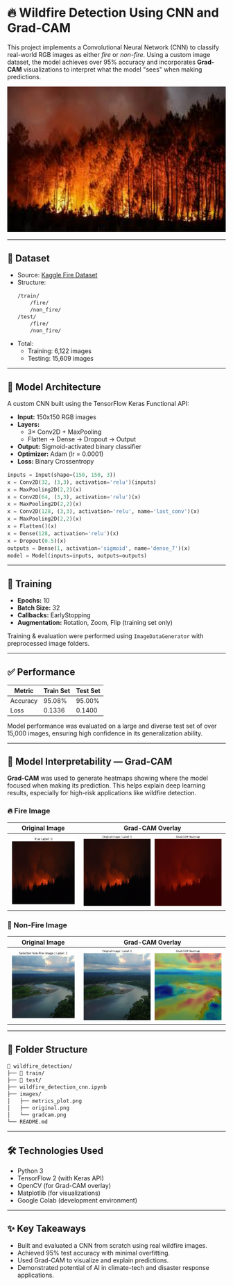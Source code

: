 
# 🔥 Wildfire Detection Using CNN and Grad-CAM

This project implements a Convolutional Neural Network (CNN) to classify real-world RGB images as either *fire* or *non-fire*. Using a custom image dataset, the model achieves over 95% accuracy and incorporates **Grad-CAM** visualizations to interpret what the model "sees" when making predictions.

<p align="center">
  <img src="images/wildfire_image.jpeg" alt="Wildfire Image" width="600"/>
</p>

---

## 📁 Dataset

- Source: [Kaggle Fire Dataset](https://www.kaggle.com/datasets/amerzishminha/forest-fire-and-non-fire-dataset)
- Structure:
  ```
  /train/
      /fire/
      /non_fire/
  /test/
      /fire/
      /non_fire/
  ```
- Total:
  - Training: 6,122 images
  - Testing: 15,609 images

---

## 📐 Model Architecture

A custom CNN built using the TensorFlow Keras Functional API:

- **Input:** 150x150 RGB images
- **Layers:**
  - 3× Conv2D + MaxPooling
  - Flatten → Dense → Dropout → Output
- **Output:** Sigmoid-activated binary classifier
- **Optimizer:** Adam (lr = 0.0001)
- **Loss:** Binary Crossentropy

```python
inputs = Input(shape=(150, 150, 3))
x = Conv2D(32, (3,3), activation='relu')(inputs)
x = MaxPooling2D(2,2)(x)
x = Conv2D(64, (3,3), activation='relu')(x)
x = MaxPooling2D(2,2)(x)
x = Conv2D(128, (3,3), activation='relu', name='last_conv')(x)
x = MaxPooling2D(2,2)(x)
x = Flatten()(x)
x = Dense(128, activation='relu')(x)
x = Dropout(0.5)(x)
outputs = Dense(1, activation='sigmoid', name='dense_7')(x)
model = Model(inputs=inputs, outputs=outputs)
```

---

## 🔄 Training

- **Epochs:** 10
- **Batch Size:** 32
- **Callbacks:** EarlyStopping
- **Augmentation:** Rotation, Zoom, Flip (training set only)

Training & evaluation were performed using `ImageDataGenerator` with preprocessed image folders.

---

## ✅ Performance

| Metric           | Train Set | Test Set |
|------------------|-----------|----------|
| Accuracy         | 95.08%    | 95.00%   |
| Loss             | 0.1336    | 0.1400   |

Model performance was evaluated on a large and diverse test set of over 15,000 images, ensuring high confidence in its generalization ability.

---

## 🧭 Model Interpretability — Grad-CAM

**Grad-CAM** was used to generate heatmaps showing where the model focused when making its prediction. This helps explain deep learning results, especially for high-risk applications like wildfire detection.

### 🔥 Fire Image

| Original Image | Grad-CAM Overlay |
|----------------|------------------|
| ![Original Fire](images/original_fire.png) | ![Grad-CAM Fire](images/gradcam_fire.png) |

### 🌲 Non-Fire Image

| Original Image | Grad-CAM Overlay |
|----------------|------------------|
| ![Original Non-Fire](images/original_nonfire.png) | ![Grad-CAM Non-Fire](images/gradcam_nonfire.png) |

---

## 📂 Folder Structure

```
📁 wildfire_detection/
├── 📁 train/
├── 📁 test/
├── wildfire_detection_cnn.ipynb
├── images/
│   ├── metrics_plot.png
│   ├── original.png
│   └── gradcam.png
└── README.md
```

---

## 🛠️ Technologies Used

- Python 3
- TensorFlow 2 (with Keras API)
- OpenCV (for Grad-CAM overlay)
- Matplotlib (for visualizations)
- Google Colab (development environment)

---

## ✨ Key Takeaways

- Built and evaluated a CNN from scratch using real wildfire images.
- Achieved 95% test accuracy with minimal overfitting.
- Used Grad-CAM to visualize and explain predictions.
- Demonstrated potential of AI in climate-tech and disaster response applications.
